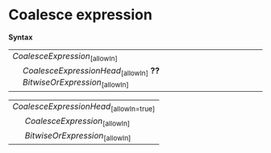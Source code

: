 # Coalesce expression

**Syntax**

<table>
    <tr>
        <td colspan="2"><i>CoalesceExpression</i><sub>[allowIn]</sub></td>
    </tr>
    <tr>
        <td>&nbsp;</td><td><i>CoalesceExpressionHead</i><sub>[allowIn]</sub> <b>??</b> <i>BitwiseOrExpression</i><sub>[allowIn]</sub></td>
    </tr>
</table>

<table>
    <tr>
        <td colspan="2"><i>CoalesceExpressionHead</i><sub>[allowIn=true]</sub></td>
    </tr>
    <tr>
        <td>&nbsp;</td><td><i>CoalesceExpression</i><sub>[allowIn]</sub></td>
    </tr>
    <tr>
        <td>&nbsp;</td><td><i>BitwiseOrExpression</i><sub>[allowIn]</sub></td>
    </tr>
</table>